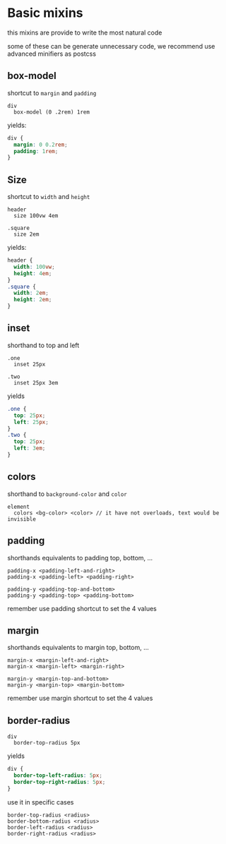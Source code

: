 # Basic mixins

this mixins are provide to write the most natural code

some of these can be generate unnecessary code, we recommend use advanced minifiers as postcss

## box-model

shortcut to `margin` and `padding`

```stylus
div
  box-model (0 .2rem) 1rem
```

yields:

```css
div {
  margin: 0 0.2rem;
  padding: 1rem;
}
```

## Size

shortcut to `width` and `height`

```stylus
header
  size 100vw 4em

.square
  size 2em
```

yields:

```css
header {
  width: 100vw;
  height: 4em;
}
.square {
  width: 2em;
  height: 2em;
}
```

## inset

shorthand to top and left

```stylus
.one
  inset 25px

.two
  inset 25px 3em
```

yields

```css
.one {
  top: 25px;
  left: 25px;
}
.two {
  top: 25px;
  left: 3em;
}
```

## colors

shorthand to `background-color` and `color`

```stylus
element
  colors <bg-color> <color> // it have not overloads, text would be invisible
```

## padding

shorthands equivalents to padding top, bottom, ...

```stylus
padding-x <padding-left-and-right>
padding-x <padding-left> <padding-right>

padding-y <padding-top-and-bottom>
padding-y <padding-top> <padding-bottom>
```

remember use padding shortcut to set the 4 values

## margin

shorthands equivalents to margin top, bottom, ...

```stylus
margin-x <margin-left-and-right>
margin-x <margin-left> <margin-right>

margin-y <margin-top-and-bottom>
margin-y <margin-top> <margin-bottom>
```

remember use margin shortcut to set the 4 values

## border-radius

```stylus
div
  border-top-radius 5px
```

yields

```css
div {
  border-top-left-radius: 5px;
  border-top-right-radius: 5px;
}
```

use it in specific cases

```stylus
border-top-radius <radius>
border-bottom-radius <radius>
border-left-radius <radius>
border-right-radius <radius>
```
